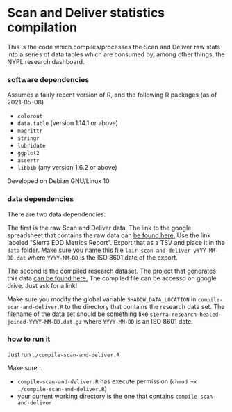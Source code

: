 
# Scan and Deliver statistics compilation

This is the code which compiles/processes the Scan and Deliver
raw stats into a series of data tables which are consumed by,
among other things, the NYPL research dashboard.

### software dependencies

Assumes a fairly recent version of R, and the following R packages
(as of 2021-05-08)

- `colorout`
- `data.table` (version 1.14.1 or above)
- `magrittr`
- `stringr`
- `lubridate`
- `ggplot2`
- `assertr`
- `libbib` (any version 1.6.2 or above)

Developed on Debian GNU/Linux 10

### data dependencies

There are two data dependencies:

The first is the raw Scan and Deliver data.
The link to the google spreadsheet that contains the raw data
can [be found here.]( https://lair.nypl.org/-/departments/library-sites-and-services/research-libraries/scan-and-deliver-staff-resources)
Use the link labeled "Sierra EDD Metrics Report".
Export that as a TSV and place it in the `data` folder.
Make sure you name this file
`lair-scan-and-deliver-yYYY-MM-DD.dat` where `YYYY-MM-DD` is the
ISO 8601 date of the export.


The second is the compiled research dataset.
The project that generates this data
[can be found here.](https://github.com/NYPL/sierra-shadow-dataset)
The compiled file can be accessd on google drive. Just ask for a link!

Make sure you modify the global variable `SHADOW_DATA_LOCATION` in
`compile-scan-and-deliver.R` to the directory that contains the
research data set. The filename of the data set should be
something like `sierra-research-healed-joined-YYYY-MM-DD.dat.gz`
where `YYYY-MM-DD` is an ISO 8601 date.

### how to run it

Just run `./compile-scan-and-deliver.R`

Make sure...
- `compile-scan-and-deliver.R` has execute permission (`chmod +x ./compile-scan-and-deliver.R`)
- your current working directory is the one that contains `compile-scan-and-deliver`

